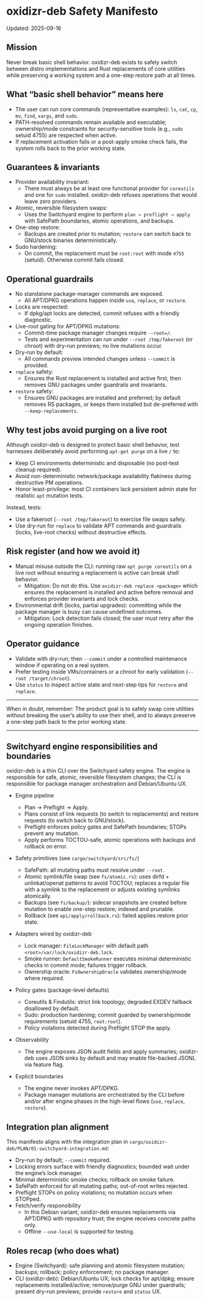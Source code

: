 # oxidizr-deb Safety Manifesto

Updated: 2025-09-16

## Mission

Never break basic shell behavior. oxidizr-deb exists to safely switch between distro implementations and Rust replacements of core utilities while preserving a working system and a one-step restore path at all times.

## What “basic shell behavior” means here

- The user can run core commands (representative examples): `ls`, `cat`, `cp`, `mv`, `find`, `xargs`, and `sudo`.
- PATH-resolved commands remain available and executable; ownership/mode constraints for security-sensitive tools (e.g., `sudo` setuid 4755) are respected when active.
- If replacement activation fails or a post-apply smoke check fails, the system rolls back to the prior working state.

## Guarantees & invariants

- Provider availability invariant:
  - There must always be at least one functional provider for `coreutils` and one for `sudo` installed. oxidizr-deb refuses operations that would leave zero providers.
- Atomic, reversible filesystem swaps:
  - Uses the Switchyard engine to perform `plan → preflight → apply` with SafePath boundaries, atomic operations, and backups.
- One-step restore:
  - Backups are created prior to mutation; `restore` can switch back to GNU/stock binaries deterministically.
- Sudo hardening:
  - On commit, the replacement must be `root:root` with mode `4755` (setuid). Otherwise commit fails closed.

## Operational guardrails

- No standalone package-manager commands are exposed.
  - All APT/DPKG operations happen inside `use`, `replace`, or `restore`.
- Locks are respected:
  - If dpkg/apt locks are detected, commit refuses with a friendly diagnostic.
- Live-root gating for APT/DPKG mutations:
  - Commit-time package manager changes require `--root=/`.
  - Tests and experimentation can run under `--root /tmp/fakeroot` (or chroot) with dry-run previews; no live mutations occur.
- Dry-run by default:
  - All commands preview intended changes unless `--commit` is provided.
- `replace` safety:
  - Ensures the Rust replacement is installed and active first, then removes GNU packages under guardrails and invariants.
- `restore` safety:
  - Ensures GNU packages are installed and preferred; by default removes RS packages, or keeps them installed but de-preferred with `--keep-replacements`.

## Why test jobs avoid purging on a live root

Although oxidizr-deb is designed to protect basic shell behavior, test harnesses deliberately avoid performing `apt-get purge` on a live `/` to:

- Keep CI environments deterministic and disposable (no post-test cleanup required).
- Avoid non-deterministic network/package availability flakiness during destructive PM operations.
- Honor least-privilege: most CI containers lack persistent admin state for realistic `apt` mutation tests.

Instead, tests:

- Use a fakeroot (`--root /tmp/fakeroot`) to exercise file swaps safely.
- Use dry-run for `replace` to validate APT commands and guardrails (locks, live-root checks) without destructive effects.

## Risk register (and how we avoid it)

- Manual misuse outside the CLI: running raw `apt purge coreutils` on a live root without ensuring a replacement is active can break shell behavior.
  - Mitigation: Do not do this. Use `oxidizr-deb replace <package>` which ensures the replacement is installed and active before removal and enforces provider invariants and lock checks.
- Environmental drift (locks, partial upgrades): committing while the package manager is busy can cause undefined outcomes.
  - Mitigation: Lock detection fails closed; the user must retry after the ongoing operation finishes.

## Operator guidance

- Validate with dry-run; then `--commit` under a controlled maintenance window if operating on a real system.
- Prefer testing inside VMs/containers or a chroot for early validation (`--root /target/chroot`).
- Use `status` to inspect active state and next-step tips for `restore` and `replace`.

---

When in doubt, remember: The product goal is to safely swap core utilities without breaking the user’s ability to use their shell, and to always preserve a one-step path back to the prior working state.

---

## Switchyard engine responsibilities and boundaries

oxidizr-deb is a thin CLI over the Switchyard safety engine. The engine is responsible for safe, atomic, reversible filesystem changes; the CLI is responsible for package manager orchestration and Debian/Ubuntu UX.

- Engine pipeline
  - Plan → Preflight → Apply.
  - Plans consist of link requests (to switch to replacements) and restore requests (to switch back to GNU/stock).
  - Preflight enforces policy gates and SafePath boundaries; STOPs prevent any mutation.
  - Apply performs TOCTOU-safe, atomic operations with backups and rollback on error.

- Safety primitives (see `cargo/switchyard/src/fs/`)
  - SafePath: all mutating paths must resolve under `--root`.
  - Atomic symlink/file swap (see `fs/atomic.rs`): uses dirfd + unlinkat/openat patterns to avoid TOCTOU; replaces a regular file with a symlink to the replacement or adjusts existing symlinks atomically.
  - Backups (see `fs/backup/`): sidecar snapshots are created before mutation to enable one-step restore; indexed and prunable.
  - Rollback (see `api/apply/rollback.rs`): failed applies restore prior state.

- Adapters wired by oxidizr-deb
  - Lock manager: `FileLockManager` with default path `<root>/var/lock/oxidizr-deb.lock`.
  - Smoke runner: `DefaultSmokeRunner` executes minimal deterministic checks in commit mode; failures trigger rollback.
  - Ownership oracle: `FsOwnershipOracle` validates ownership/mode where required.

- Policy gates (package-level defaults)
  - Coreutils & Findutils: strict link topology; degraded EXDEV fallback disallowed by default.
  - Sudo: production hardening; commit guarded by ownership/mode requirements (setuid 4755, `root:root`).
  - Policy violations detected during Preflight STOP the apply.

- Observability
  - The engine exposes JSON audit fields and apply summaries; oxidizr-deb uses JSON sinks by default and may enable file-backed JSONL via feature flag.

- Explicit boundaries
  - The engine never invokes APT/DPKG.
  - Package manager mutations are orchestrated by the CLI before and/or after engine phases in the high-level flows (`use`, `replace`, `restore`).

## Integration plan alignment

This manifesto aligns with the integration plan in `cargo/oxidizr-deb/PLAN/01-switchyard-integration.md`:

- Dry-run by default; `--commit` required.
- Locking errors surface with friendly diagnostics; bounded wait under the engine’s lock manager.
- Minimal deterministic smoke checks; rollback on smoke failure.
- SafePath enforced for all mutating paths; out-of-root writes rejected.
- Preflight STOPs on policy violations; no mutation occurs when STOPped.
- Fetch/verify responsibility
  - In this Debian variant, oxidizr-deb ensures replacements via APT/DPKG with repository trust; the engine receives concrete paths only.
  - Offline `--use-local` is supported for testing.

## Roles recap (who does what)

- Engine (Switchyard): safe planning and atomic filesystem mutation; backups; rollback; policy enforcement; no package manager.
- CLI (oxidizr-deb): Debian/Ubuntu UX; lock checks for apt/dpkg; ensure replacements installed/active; remove/purge GNU under guardrails; present dry-run previews; provide `restore` and `status` UX.

